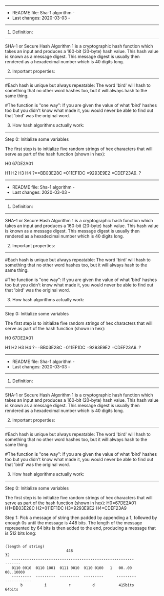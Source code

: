 -------------------------------------------------
- README file: Sha-1 algorithm                  -
- Last changes: 2020-03-03                      -
-------------------------------------------------

1. Definition:
--------------
SHA-1 or Secure Hash Algorithm 1 is a cryptographic hash function which takes an input and produces a 160-bit (20-byte) hash value.
This hash value is known as a message digest. This message digest is usually then rendered as a hexadecimal number which is 40 digits long.

2. Important properties:
------------------------
#Each hash is unique but always repeatable:
The word 'bird' will hash to something that no other word hashes too, but it will always hash to the same thing.

#The function is "one way":
If you are given the value of what 'bird' hashes too but you didn't know what made it, you would never be able to find out that 'bird' was the original word.

3. How hash algorithms actually work:
------------------------------------

Step 0: Initialize some variables

 The first step is to initialize five random strings of hex characters that will serve as part of the hash function (shown in hex):

H0 67DE2A01

H1
H2
H3
H4
?==BB03E28C
=011EF1DC
=9293E9E2
=CDEF23A9.
?	


-------------------------------------------------
- README file: Sha-1 algorithm                  -
- Last changes: 2020-03-03                      -
-------------------------------------------------

1. Definition:
--------------
SHA-1 or Secure Hash Algorithm 1 is a cryptographic hash function which takes an input and produces a 160-bit (20-byte) hash value.
This hash value is known as a message digest. This message digest is usually then rendered as a hexadecimal number which is 40 digits long.

2. Important properties:
------------------------
#Each hash is unique but always repeatable:
The word 'bird' will hash to something that no other word hashes too, but it will always hash to the same thing.

#The function is "one way":
If you are given the value of what 'bird' hashes too but you didn't know what made it, you would never be able to find out that 'bird' was the original word.

3. How hash algorithms actually work:
------------------------------------

Step 0: Initialize some variables

 The first step is to initialize five random strings of hex characters that will serve as part of the hash function (shown in hex):

H0 67DE2A01

H1
H2
H3
H4
?==BB03E28C
=011EF1DC
=9293E9E2
=CDEF23A9.
?	


-------------------------------------------------
- README file: Sha-1 algorithm                  -
- Last changes: 2020-03-03                      -
-------------------------------------------------

1. Definition:
--------------
SHA-1 or Secure Hash Algorithm 1 is a cryptographic hash function which takes an input and produces a 160-bit (20-byte) hash value.
This hash value is known as a message digest. This message digest is usually then rendered as a hexadecimal number which is 40 digits long.

2. Important properties:
------------------------
#Each hash is unique but always repeatable:
The word 'bird' will hash to something that no other word hashes too, but it will always hash to the same thing.

#The function is "one way":
If you are given the value of what 'bird' hashes too but you didn't know what made it, you would never be able to find out that 'bird' was the original word.

3. How hash algorithms actually work:
------------------------------------

Step 0: Initialize some variables

 The first step is to initialize five random strings of hex characters that will serve as part of the hash function (shown in hex):
         H0=67DE2A01
         H1=BB03E28C
         H2=011EF1DC
         H3=9293E9E2
         H4=CDEF23A9

Step 1: Pick a message of string  then padded by appending a 1, followed by enough 0s until the message is 448 bits.
The length of the message represented by 64 bits is then added to the end, producing a message that is 512 bits long:

                                                                           (length of string)
                                448                                               32
       --------------------------------------------------------                 -------
       0110 0010  0110 1001  0111 0010  0110 0100   1   00..00              00..10000
       ---------  ---------  ---------  ---------      ---------            ------------
           b          i          r          d           415bits               64bits
